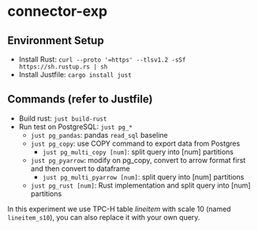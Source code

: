# connector-exp

## Environment Setup
* Install Rust: `curl --proto '=https' --tlsv1.2 -sSf https://sh.rustup.rs | sh`
* Install Justfile: `cargo install just`

## Commands (refer to Justfile)
* Build rust: `just build-rust`
* Run test on PostgreSQL: `just pg_*`
  * `just pg_pandas`: pandas `read_sql` baseline
  * `just pg_copy`: use COPY command to export data from Postgres
    * `just pg_multi_copy [num]`: split query into [num] partitions
  * `just pg_pyarrow`: modify on pg_copy, convert to arrow format first and then convert to dataframe
    * `just pg_multi_pyarrow [num]`: split query into [num] partitions
  * `just pg_rust [num]`: Rust implementation and split query into [num] partitions
  
In this experiment we use TPC-H table *lineitem* with scale 10 (named `lineitem_s10`), you can also replace it with your own query.
